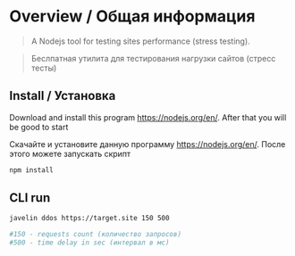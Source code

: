 # Overview / Общая информация
>A Nodejs tool for testing sites performance (stress testing).

>Беслпатная утилита для тестирования нагрузки сайтов (стресс тесты)


## Install / Установка

Download and install this program https://nodejs.org/en/. After that you will be good to start

Скачайте и установите данную программу https://nodejs.org/en/. После этого можете запускать скрипт

```bash
npm install
```

## CLI run
```bash
javelin ddos https://target.site 150 500

#150 - requests count (количество запросов)
#500 - time delay in sec (интервал в мс)
```
